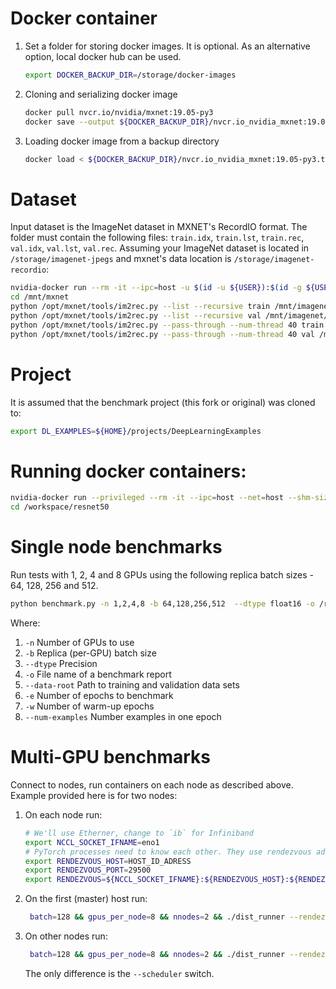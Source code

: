 # Docker container
1. Set a folder for storing docker images.
It is optional. As an alternative option, local docker hub can be used.
   ```bash
   export DOCKER_BACKUP_DIR=/storage/docker-images
   ```

2. Cloning and serializing docker image
   ```bash
   docker pull nvcr.io/nvidia/mxnet:19.05-py3
   docker save --output ${DOCKER_BACKUP_DIR}/nvcr.io_nvidia_mxnet:19.05-py3.tar.gz nvcr.io/nvidia/mxnet:19.05-py3
   ```

3. Loading docker image from a backup directory
   ```bash
   docker load < ${DOCKER_BACKUP_DIR}/nvcr.io_nvidia_mxnet:19.05-py3.tar.gz
   ```

# Dataset

Input dataset is the ImageNet dataset in MXNET's RecordIO format. The folder must contain the following files: `train.idx`, `train.lst`, `train.rec`, `val.idx`, `val.lst`, `val.rec`.
Assuming your ImageNet dataset is located in `/storage/imagenet-jpegs` and mxnet's data location is `/storage/imagenet-recordio`:
```bash
nvidia-docker run --rm -it --ipc=host -u $(id -u ${USER}):$(id -g ${USER}) -v /storage/imagenet-jpegs:/mnt/imagenet -v /storage/imagenet-recordio:/mnt/mxnet nvcr.io/nvidia/mxnet:19.05-py3
cd /mnt/mxnet
python /opt/mxnet/tools/im2rec.py --list --recursive train /mnt/imagenet/train
python /opt/mxnet/tools/im2rec.py --list --recursive val /mnt/imagenet/val
python /opt/mxnet/tools/im2rec.py --pass-through --num-thread 40 train /mnt/imagenet/train
python /opt/mxnet/tools/im2rec.py --pass-through --num-thread 40 val /mnt/imagenet/val
```

# Project
It is assumed that the benchmark project (this fork or original) was cloned to:
```bash
export DL_EXAMPLES=${HOME}/projects/DeepLearningExamples
```

# Running docker containers:
```bash
nvidia-docker run --privileged --rm -it --ipc=host --net=host --shm-size=1g --ulimit memlock=-1 --ulimit stack=67108864 -v /dev/infiniband:/dev/infiniband -v ${DL_EXAMPLES}/PyTorch/Classification/RN50v1.5/:/workspace/resnet50 -v /storage/imagenet-recordio:/mnt/data nvcr.io/nvidia/mxnet:19.05-py3
cd /workspace/resnet50
```

# Single node benchmarks
Run tests with 1, 2, 4 and 8 GPUs using the following replica batch sizes - 64, 128, 256 and 512.
```bash
python benchmark.py -n 1,2,4,8 -b 64,128,256,512  --dtype float16 -o /root/resnet50_fp16.json  --data-root /mnt/data -i 100 -e 12 -w 4 --num-examples 25600
```

Where:
1. `-n` Number of GPUs to use
2. `-b` Replica (per-GPU) batch size
3. `--dtype` Precision
4. `-o` File name of a benchmark report
5. `--data-root` Path to training and validation data sets
6. `-e` Number of epochs to benchmark
7. `-w` Number of warm-up epochs
8. `--num-examples` Number examples in one epoch

# Multi-GPU benchmarks
Connect to nodes, run containers on each node as described above. Example provided here is for two nodes:
1. On each node run:
   ```bash
   # We'll use Etherner, change to `ib` for Infiniband
   export NCCL_SOCKET_IFNAME=eno1
   # PyTorch processes need to know each other. They use rendezvous address (host and port). It should be one of the hosts. 
   export RENDEZVOUS_HOST=HOST_ID_ADRESS
   export RENDEZVOUS_PORT=29500
   export RENDEZVOUS=${NCCL_SOCKET_IFNAME}:${RENDEZVOUS_HOST}:${RENDEZVOUS_PORT}

   ```

2. On the first (master) host run:
   ```bash
    batch=128 && gpus_per_node=8 && nnodes=2 && ./dist_runner --rendezvous ${RENDEZVOUS} --num_workers ${nnodes}  --scheduler -n ${gpus_per_node} -b ${batch} --benchmark-iters 100 -e 12 --dtype float16 --report ./test.json  --data-root /mnt/data  --num-examples 25600
   ``` 
   
3. On other nodes run:
   ```bash
    batch=128 && gpus_per_node=8 && nnodes=2 && ./dist_runner --rendezvous ${RENDEZVOUS} --num_workers ${nnodes}  -n ${gpus_per_node} -b ${batch} --benchmark-iters 100 -e 12 --dtype float16 --report ./test.json  --data-root /mnt/data  --num-examples 25600
   ```
   The only difference is the `--scheduler` switch.